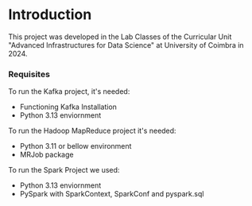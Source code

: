# Introduction

This project was developed in the Lab Classes of the Curricular Unit "Advanced Infrastructures for Data Science" at University of Coimbra in 2024. 

### Requisites

To run the Kafka project, it's needed:
* Functioning Kafka Installation
* Python 3.13 enviornment

To run the Hadoop MapReduce project it's needed:
* Python 3.11 or bellow environment
* MRJob package

To run the Spark Project we used:
* Python 3.13 enviornment
* PySpark with SparkContext, SparkConf and pyspark.sql